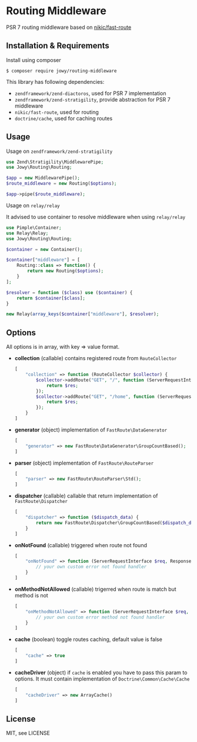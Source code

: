 Routing Middleware
==================

PSR 7 routing middleware based on [nikic/fast-route](https://github.com/nikic/FastRoute)

Installation & Requirements
---------------------------

Install using composer

```console
$ composer require jowy/routing-middleware
```

This library has following dependencies:

- `zendframework/zend-diactoros`, used for PSR 7 implementation
- `zendframework/zend-stratigility`, provide abstraction for PSR 7 middleware
- `nikic/fast-route`, used for routing
- `doctrine/cache`, used for caching routes

Usage
-----

Usage on `zendframework/zend-stratigility`

```php
use Zend\Stratigility\MiddlewarePipe;
use Jowy\Routing\Routing;

$app = new MiddlewarePipe();
$route_middleware = new Routing($options);

$app->pipe($route_middleware);
```

Usage on `relay/relay`

It advised to use container to resolve middleware when using `relay/relay`

```php
use Pimple\Container;
use Relay\Relay;
use Jowy\Routing\Routing;

$container = new Container();

$container["middleware"] = [
    Routing::class => function() {
        return new Routing($options);
    }
];

$resolver = function ($class) use ($container) {
    return $container[$class];
}

new Relay(array_keys($container["middleware"], $resolver);
```

Options
-------

All options is in array, with key => value format.

- **collection** (callable)
    contains registered route from `RouteCollector`
    
    ```php
    [
        "collection" => function (RouteCollector $collector) {
            $collector->addRoute("GET", "/", function (ServerRequestInterface $req, ResponseInterface $res) {
                return $res;
            });
            $collector->addRoute("GET", "/home", function (ServerRequestInterface $req, ResponseInterface $res) {
                return $res;
            });
        }
    ]
    ```
- **generator** (object)
    implementation of `FastRoute\DataGenerator`
    
    ```php
    [
        "generator" => new FastRoute\DataGenerator\GroupCountBased();
    ]
    ```

- **parser** (object)
    implementation of `FastRoute\RouteParser`
    
    ```php
    [
        "parser" => new FastRoute\RouteParser\Std();
    ]
    ```
- **dispatcher** (callable)
    callable that return implementation of `FastRoute\Dispatcher`
    
    ```php
    [
        "dispatcher" => function ($dispatch_data) {
            return new FastRoute\Dispatcher\GroupCountBased($dispatch_data);
        }
    ]
    ```
    
- **onNotFound** (callable)
    triggered when route not found
    
    ```php
    [
        "onNotFound" => function (ServerRequestInterface $req, ResponseInterface $res) {
            // your own custom error not found handler
        }
    ]
    ```

- **onMethodNotAllowed** (callable)
    trigerred when route is match but method is not
    
    ```php
    [
        "onMethodNotAllowed" => function (ServerRequestInterface $req, ResponseInterface $res) {
            // your own custom error method not found handler
        }
    ]
    ```

- **cache** (boolean)
    toggle routes caching, default value is false
    
    ```php
    [
        "cache" => true
    ]
    ```
    
- **cacheDriver** (object)
    if `cache` is enabled you have to pass this param to options. It must contain implementation of `Doctrine\Common\Cache\Cache`
    
    ```php
    [
        "cacheDriver" => new ArrayCache()
    ]
    ```

License
-------

MIT, see LICENSE 
